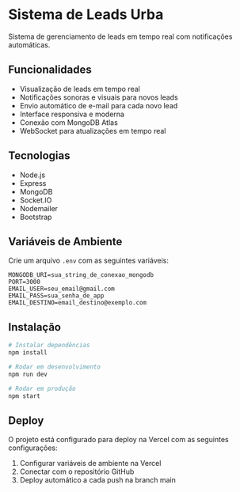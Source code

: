 # Sistema de Leads Urba

Sistema de gerenciamento de leads em tempo real com notificações automáticas.

## Funcionalidades

- Visualização de leads em tempo real
- Notificações sonoras e visuais para novos leads
- Envio automático de e-mail para cada novo lead
- Interface responsiva e moderna
- Conexão com MongoDB Atlas
- WebSocket para atualizações em tempo real

## Tecnologias

- Node.js
- Express
- MongoDB
- Socket.IO
- Nodemailer
- Bootstrap

## Variáveis de Ambiente

Crie um arquivo `.env` com as seguintes variáveis:

```env
MONGODB_URI=sua_string_de_conexao_mongodb
PORT=3000
EMAIL_USER=seu_email@gmail.com
EMAIL_PASS=sua_senha_de_app
EMAIL_DESTINO=email_destino@exemplo.com
```

## Instalação

```bash
# Instalar dependências
npm install

# Rodar em desenvolvimento
npm run dev

# Rodar em produção
npm start
```

## Deploy

O projeto está configurado para deploy na Vercel com as seguintes configurações:

1. Configurar variáveis de ambiente na Vercel
2. Conectar com o repositório GitHub
3. Deploy automático a cada push na branch main 